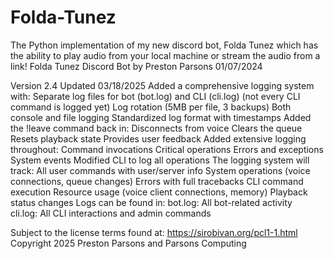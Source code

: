 # Folda-Tunez
The Python implementation of my new discord bot, Folda Tunez which has the ability to play audio from your local machine or stream the audio from a link!
Folda Tunez Discord Bot
by Preston Parsons
01/07/2024

Version 2.4 Updated 03/18/2025
    Added a comprehensive logging system with:
        Separate log files for bot (bot.log) and CLI (cli.log) (not every CLI command is logged yet)
        Log rotation (5MB per file, 3 backups)
        Both console and file logging
        Standardized log format with timestamps
    Added the !leave command back in:
        Disconnects from voice
        Clears the queue
        Resets playback state
        Provides user feedback
    Added extensive logging throughout:
        Command invocations
        Critical operations
        Errors and exceptions
        System events
    Modified CLI to log all operations
        The logging system will track:
             All user commands with user/server info
        System operations (voice connections, queue changes)
        Errors with full tracebacks
        CLI command execution
        Resource usage (voice client connections, memory)
        Playback status changes
    Logs can be found in:
        bot.log: All bot-related activity\
        cli.log: All CLI interactions and admin commands


Subject to the license terms found at: https://sirobivan.org/pcl1-1.html
Copyright 2025 Preston Parsons and Parsons Computing 
